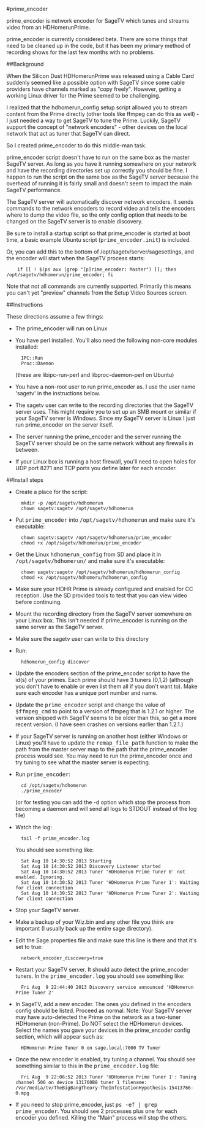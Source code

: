 #prime_encoder

prime_encoder is network encoder for SageTV which tunes and streams video from an HDHomerunPrime.

prime_encoder is currently considered beta. There are some things that need to be cleaned up in
the code, but it has been my primary method of recording shows for the last few months with no problems.

##Background

When the Silicon Dust HDHomerunPrime was released using a Cable Card suddenly seemed like a possible
option with SageTV since some cable providers have channels marked as "copy freely". However, getting
a working Linux driver for the Prime seemed to be challenging.

I realized that the hdhomerun_config setup script allowed you to stream content from the Prime directly
(other tools like ffmpeg can do this as well) - I just needed a way to get SageTV to tune the Prime.
Luckily, SageTV support the concept of "network encoders" - other devices on the local network that act
as tuner that SageTV can direct.

So I created prime_encoder to do this middle-man task.

prime_encoder script doesn't have to run on the same box as the master SageTV server. As long as you
have it running somewhere on your network and have the recording directories set up correctly you
should be fine. I happen to run the script on the same box as the SageTV server because the overhead of
running it is fairly small and doesn't seem to impact the main SageTV performance.

The SageTV server will automatically discover network encoders. It sends commands to the network encoders
to record video and tells the encoders where to dump the video file, so the only config option that needs to
be changed on the SageTV server is to enable discovery.

Be sure to install a startup script so that prime_encoder is started at boot time, a basic example Ubuntu script (<tt>prime_encoder.init</tt>) is included.

Or, you can add this to the bottom of /opt/sagetv/server/sagesettings, and the encoder will start when
the SageTV process starts:

        if [[ ! $(ps aux |grep "[p]rime_encoder: Master") ]]; then /opt/sagetv/hdhomerun/prime_encoder; fi

Note that not all commands are currently supported. Primarily this means you can't yet "preview" channels
from the Setup Video Sources screen.

##Instructions

These directions assume a few things:

* The prime_encoder will run on Linux
* You have perl installed. You'll also need the following non-core modules installed:

        IPC::Run
        Proc::Daemon
   
  (these are libipc-run-perl and libproc-daemon-perl on Ubuntu)

* You have a non-root user to run prime_encoder as.  I use the user name 'sagetv' in the instructions below.
* The sagetv user can write to the recording directories that the SageTV server uses. This might require
  you to set up an SMB mount or similar if your SageTV server is Windows. Since my SageTV server is Linux
  I just run prime_encoder on the server itself.
* The server running the prime_encoder and the server running the SageTV server should be on the same
  network without any firewalls in between.
* If your Linux box is running a host firewall, you'll need to open holes for UDP port 8271 and TCP
  ports you define later for each encoder.

##Install steps

* Create a place for the script:

        mkdir -p /opt/sagetv/hdhomerun
        chown sagetv:sagetv /opt/sagetv/hdhomerun

* Put <tt>prime_encoder</tt> into <tt>/opt/sagetv/hdhomerun</tt> and make sure it's executable:
 
        chown sagetv:sagetv /opt/sagetv/hdhomerun/prime_encoder
        chmod +x /opt/sagetv/hdhomerun/prime_encoder

* Get the Linux <tt>hdhomerun_config</tt> from SD and place it in <tt>/opt/sagetv/hdhomerun/</tt>
  and make sure it's executable:

        chown sagetv:sagetv /opt/sagetv/hdhomerun/hdhomerun_config
        chmod +x /opt/sagetv/hdhomeru/hdhomerun_config

* Make sure your HDHR Prime is already configured and enabled for CC reception. Use the SD provided tools
  to test that you can view video before continuing.
* Mount the recording directory from the SageTV server somewhere on your Linux box. This isn't needed if
  prime_encoder is running on the same server as the SageTV server.
* Make sure the sagetv user can write to this directory
* Run:

        hdhomerun_config discover

* Update the encoders section of the prime_encoder script to have the id(s) of your primes. Each prime
  should have 3 tuners (0,1,2) (although you don't have to enable or even list them all if you don't want
  to). Make sure each encoder has a unique port number and name.
* Update the <tt>prime_encoder</tt> script and change the value of <tt>$ffmpeg_cmd</tt> to point to a
  version of ffmpeg that is 1.2.1 or higher. The version shipped with SageTV seems to be older than this,
  so get a more recent version. (I have seen crashes on versions earlier than 1.2.1.)
* If your SageTV server is running on another host (either Windows or Linux) you'll have to update
  the <tt>remap_file_path</tt> function to make the path from the master server map to the path that the
  prime_encoder process would see.  You may need to run the prime_encoder once and try tuning to see
  what the master server is expecting.
* Run <tt>prime_encoder</tt>:

        cd /opt/sagetv/hdhomerun
        ./prime_encoder

   (or for testing you can add the -d option which stop the process from becoming a daemon and will
   send all logs to STDOUT instead of the log file)

* Watch the log:

        tail -f prime_encoder.log

  You should see something like:

        Sat Aug 10 14:30:52 2013 Starting
        Sat Aug 10 14:30:52 2013 Discovery Listener started
        Sat Aug 10 14:30:52 2013 Tuner 'HDHomerun Prime Tuner 0' not enabled. Ignoring.
        Sat Aug 10 14:30:52 2013 Tuner 'HDHomerun Prime Tuner 1': Waiting for client connection
        Sat Aug 10 14:30:52 2013 Tuner 'HDHomerun Prime Tuner 2': Waiting for client connection

* Stop your SageTV server.

* Make a backup of your Wiz.bin and any other file you think are important (I usually back up the entire
  sage directory).

* Edit the Sage.properties file and make sure this line is there and that it's set to true:

        network_encoder_discovery=true

* Restart your SageTV server. It should auto detect the prime_encoder tuners. In the <tt>prime_encoder.log</tt>
  you should see something like:

        Fri Aug  9 22:44:40 2013 Discovery service announced 'HDHomerun Prime Tuner 2'

* In SageTV, add a new encoder. The ones you defined in the encoders config should be listed. Proceed
  as normal. Note: Your SageTV server may have auto-detected the Prime on the network as a two-tuner
  HDHomerun (non-Prime). Do NOT select the HDHomerun devices. Select the names you gave your devices
  in the prime_encoder config section, which will appear such as:

        HDHomerun Prime Tuner 0 on sage.local:7000 TV Tuner

* Once the new encoder is enabled, try tuning a channel. You should see something similar to this in the
  <tt>prime_encoder.log</tt> file:

        Fri Aug  9 22:06:52 2013 Tuner 'HDHomerun Prime Tuner 1': Tuning channel 506 on device 131760B8 tuner 1 filename: /var/media/tv/TheBigBangTheory-TheInfestationHypothesis-15413766-0.mpg

* If you need to stop prime_encoder, just <tt>ps -ef | grep prime_encoder</tt>. You should see 2 processes plus
  one for each encoder you defined. Killing the "Main" process will stop the others.

